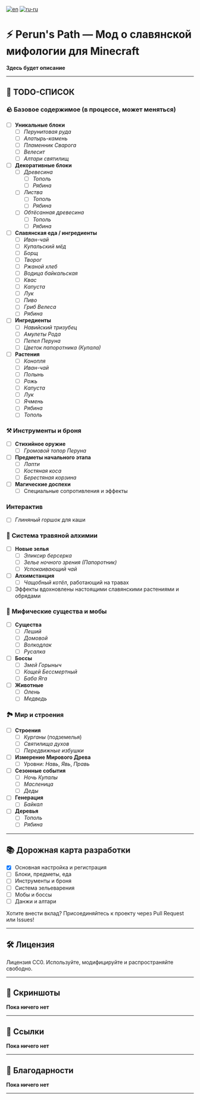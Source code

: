 [![en](https://img.shields.io/badge/lang-en-red.svg)](https://github.com/aigen31/peruns-path-1.21.5/blob/master/README.md)
[![ru-ru](https://img.shields.io/badge/lang-ru--ru-green.svg)](https://github.com/aigen31/peruns-path-1.21.5/blob/master/README.ru-ru.md)

# ⚡ Perun's Path — Мод о славянской мифологии для Minecraft

**Здесь будет описание**

---

## 🧱 TODO-СПИСОК

### 🪨 Базовое содержимое (в процессе, может меняться)
- [ ] **Уникальные блоки**
  - [ ] *Перунитовая руда*
  - [ ] *Алатырь-камень*
  - [ ] *Пламенник Сварога*
  - [ ] *Велесит*
  - [ ] *Алтари святилищ*

- [ ] **Декоративные блоки**
  - [ ] *Древесина*
    - [ ] *Тополь*
    - [ ] *Рябина*
  - [ ] *Листва*
    - [ ] *Тополь*
    - [ ] *Рябина*
  - [ ] *Обтёсанная древесина*
    - [ ] *Тополь*
    - [ ] *Рябина*

- [ ] **Славянская еда / ингредиенты**
  - [ ] *Иван-чай*
  - [ ] *Купальский мёд*
  - [ ] *Борщ*
  - [ ] *Творог*
  - [ ] *Ржаной хлеб*
  - [ ] *Водица байкальская*
  - [ ] *Квас*
  - [ ] *Капуста*
  - [ ] *Лук*
  - [ ] *Пиво*
  - [ ] *Гриб Велеса*
  - [ ] *Рябина*

- [ ] **Ингредиенты**
  - [ ] *Навийский тризубец*
  - [ ] *Амулеты Рода*
  - [ ] *Пепел Перуна*
  - [ ] *Цветок папоротника (Купала)*

- [ ] **Растения**
  - [ ] *Конопля*
  - [ ] *Иван-чай*
  - [ ] *Полынь*
  - [ ] *Рожь*
  - [ ] *Капуста*
  - [ ] *Лук*
  - [ ] *Ячмень*
  - [ ] *Рябина*
  - [ ] *Тополь*

### ⚒ **Инструменты и броня**
- [ ] **Стихийное оружие**
  - [ ] *Громовой топор Перуна*
- [ ] **Предметы начального этапа**
  - [ ] *Лапти*
  - [ ] *Костяная коса*
  - [ ] *Берестяная корзина*
- [ ] **Магические доспехи**
  - [ ] Специальные сопротивления и эффекты

### **Интерактив**
- [ ] *Глиняный горшок* для каши

### 🧪 **Система травяной алхимии**
- [ ] **Новые зелья**
  - [ ] *Эликсир берсерка*
  - [ ] *Зелье ночного зрения (Папоротник)*
  - [ ] *Успокаивающий чай*
- [ ] **Алхимстанция**
  - [ ] *Чащобный котёл*, работающий на травах
- [ ] Эффекты вдохновлены настоящими славянскими растениями и обрядами

### 👹 **Мифические существа и мобы**
- [ ] **Существа**
  - [ ] *Леший*
  - [ ] *Домовой*
  - [ ] *Волкодлак*
  - [ ] *Русалка*
- [ ] **Боссы**
  - [ ] *Змей Горыныч*
  - [ ] *Кощей Бессмертный*
  - [ ] *Баба Яга*
- [ ] **Животные**
  - [ ] *Олень*
  - [ ] *Медведь*

### 🏞 **Мир и строения**
- [ ] **Строения**
  - [ ] *Курганы* (подземелья)
  - [ ] *Святилища духов*
  - [ ] *Передвижные избушки*
- [ ] **Измерение Мирового Древа**
  - [ ] Уровни: *Навь*, *Явь*, *Правь*
- [ ] **Сезонные события**
  - [ ] *Ночь Купалы*
  - [ ] *Масленица*
  - [ ] *Деды*
- [ ] **Генерация**
  - [ ] *Байкал*
- [ ] **Деревья**
  - [ ] *Тополь*
  - [ ] *Рябина*

---

## 📚 Дорожная карта разработки

- [x] Основная настройка и регистрация
- [ ] Блоки, предметы, еда
- [ ] Инструменты и броня
- [ ] Система зельеварения
- [ ] Мобы и боссы
- [ ] Данжи и алтари

Хотите внести вклад? Присоединяйтесь к проекту через Pull Request или Issues!

---

## 🛠 Лицензия

Лицензия CC0. Используйте, модифицируйте и распространяйте свободно.

---

## 📸 Скриншоты

**Пока ничего нет**

---

## 🔗 Ссылки

**Пока ничего нет**

---

## 💬 Благодарности

**Пока ничего нет**

---
